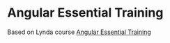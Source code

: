 # Angular Essential Training
Based on Lynda course [Angular Essential Training](https://www.lynda.com/Angular-tutorials/Angular-Essential-Training/540347-2.html)
